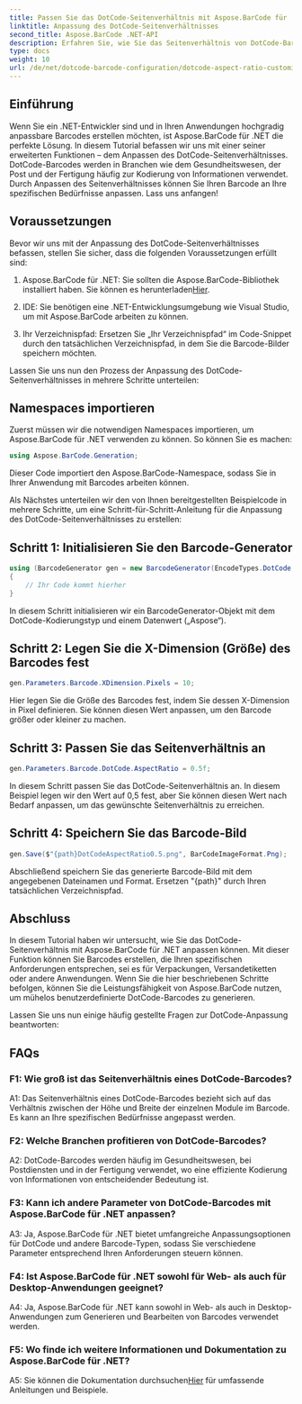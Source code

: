 ```yaml
---
title: Passen Sie das DotCode-Seitenverhältnis mit Aspose.BarCode für .NET an
linktitle: Anpassung des DotCode-Seitenverhältnisses
second_title: Aspose.BarCode .NET-API
description: Erfahren Sie, wie Sie das Seitenverhältnis von DotCode-Barcodes mit Aspose.BarCode für .NET anpassen. Erstellen Sie mühelos maßgeschneiderte Barcodes für Ihre Anwendungen.
type: docs
weight: 10
url: /de/net/dotcode-barcode-configuration/dotcode-aspect-ratio-customization/
---
```

## Einführung

Wenn Sie ein .NET-Entwickler sind und in Ihren Anwendungen hochgradig anpassbare Barcodes erstellen möchten, ist Aspose.BarCode für .NET die perfekte Lösung. In diesem Tutorial befassen wir uns mit einer seiner erweiterten Funktionen – dem Anpassen des DotCode-Seitenverhältnisses. DotCode-Barcodes werden in Branchen wie dem Gesundheitswesen, der Post und der Fertigung häufig zur Kodierung von Informationen verwendet. Durch Anpassen des Seitenverhältnisses können Sie Ihren Barcode an Ihre spezifischen Bedürfnisse anpassen. Lass uns anfangen!

## Voraussetzungen

Bevor wir uns mit der Anpassung des DotCode-Seitenverhältnisses befassen, stellen Sie sicher, dass die folgenden Voraussetzungen erfüllt sind:

1.  Aspose.BarCode für .NET: Sie sollten die Aspose.BarCode-Bibliothek installiert haben. Sie können es herunterladen[Hier](https://releases.aspose.com/barcode/net/).

2. IDE: Sie benötigen eine .NET-Entwicklungsumgebung wie Visual Studio, um mit Aspose.BarCode arbeiten zu können.

3. Ihr Verzeichnispfad: Ersetzen Sie „Ihr Verzeichnispfad“ im Code-Snippet durch den tatsächlichen Verzeichnispfad, in dem Sie die Barcode-Bilder speichern möchten.

Lassen Sie uns nun den Prozess der Anpassung des DotCode-Seitenverhältnisses in mehrere Schritte unterteilen:

## Namespaces importieren

Zuerst müssen wir die notwendigen Namespaces importieren, um Aspose.BarCode für .NET verwenden zu können. So können Sie es machen:

```csharp
using Aspose.BarCode.Generation;
```

Dieser Code importiert den Aspose.BarCode-Namespace, sodass Sie in Ihrer Anwendung mit Barcodes arbeiten können.

Als Nächstes unterteilen wir den von Ihnen bereitgestellten Beispielcode in mehrere Schritte, um eine Schritt-für-Schritt-Anleitung für die Anpassung des DotCode-Seitenverhältnisses zu erstellen:

## Schritt 1: Initialisieren Sie den Barcode-Generator

```csharp
using (BarcodeGenerator gen = new BarcodeGenerator(EncodeTypes.DotCode, "Aspose"))
{
    // Ihr Code kommt hierher
}
```

In diesem Schritt initialisieren wir ein BarcodeGenerator-Objekt mit dem DotCode-Kodierungstyp und einem Datenwert („Aspose“).

## Schritt 2: Legen Sie die X-Dimension (Größe) des Barcodes fest

```csharp
gen.Parameters.Barcode.XDimension.Pixels = 10;
```

Hier legen Sie die Größe des Barcodes fest, indem Sie dessen X-Dimension in Pixel definieren. Sie können diesen Wert anpassen, um den Barcode größer oder kleiner zu machen.

## Schritt 3: Passen Sie das Seitenverhältnis an

```csharp
gen.Parameters.Barcode.DotCode.AspectRatio = 0.5f;
```

In diesem Schritt passen Sie das DotCode-Seitenverhältnis an. In diesem Beispiel legen wir den Wert auf 0,5 fest, aber Sie können diesen Wert nach Bedarf anpassen, um das gewünschte Seitenverhältnis zu erreichen.

## Schritt 4: Speichern Sie das Barcode-Bild

```csharp
gen.Save($"{path}DotCodeAspectRatio0.5.png", BarCodeImageFormat.Png);
```

Abschließend speichern Sie das generierte Barcode-Bild mit dem angegebenen Dateinamen und Format. Ersetzen "{path}" durch Ihren tatsächlichen Verzeichnispfad.

## Abschluss

In diesem Tutorial haben wir untersucht, wie Sie das DotCode-Seitenverhältnis mit Aspose.BarCode für .NET anpassen können. Mit dieser Funktion können Sie Barcodes erstellen, die Ihren spezifischen Anforderungen entsprechen, sei es für Verpackungen, Versandetiketten oder andere Anwendungen. Wenn Sie die hier beschriebenen Schritte befolgen, können Sie die Leistungsfähigkeit von Aspose.BarCode nutzen, um mühelos benutzerdefinierte DotCode-Barcodes zu generieren.

Lassen Sie uns nun einige häufig gestellte Fragen zur DotCode-Anpassung beantworten:

## FAQs

### F1: Wie groß ist das Seitenverhältnis eines DotCode-Barcodes?

A1: Das Seitenverhältnis eines DotCode-Barcodes bezieht sich auf das Verhältnis zwischen der Höhe und Breite der einzelnen Module im Barcode. Es kann an Ihre spezifischen Bedürfnisse angepasst werden.

### F2: Welche Branchen profitieren von DotCode-Barcodes?

A2: DotCode-Barcodes werden häufig im Gesundheitswesen, bei Postdiensten und in der Fertigung verwendet, wo eine effiziente Kodierung von Informationen von entscheidender Bedeutung ist.

### F3: Kann ich andere Parameter von DotCode-Barcodes mit Aspose.BarCode für .NET anpassen?

A3: Ja, Aspose.BarCode für .NET bietet umfangreiche Anpassungsoptionen für DotCode und andere Barcode-Typen, sodass Sie verschiedene Parameter entsprechend Ihren Anforderungen steuern können.

### F4: Ist Aspose.BarCode für .NET sowohl für Web- als auch für Desktop-Anwendungen geeignet?

A4: Ja, Aspose.BarCode für .NET kann sowohl in Web- als auch in Desktop-Anwendungen zum Generieren und Bearbeiten von Barcodes verwendet werden.

### F5: Wo finde ich weitere Informationen und Dokumentation zu Aspose.BarCode für .NET?

A5: Sie können die Dokumentation durchsuchen[Hier](https://reference.aspose.com/barcode/net/) für umfassende Anleitungen und Beispiele.